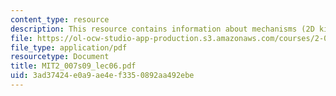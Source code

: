 ```yaml
---
content_type: resource
description: This resource contains information about mechanisms (2D kinematic analysis).
file: https://ol-ocw-studio-app-production.s3.amazonaws.com/courses/2-007-design-and-manufacturing-i-spring-2009/3ad37424e0a9ae4ef3350892aa492ebe_MIT2_007s09_lec06.pdf
file_type: application/pdf
resourcetype: Document
title: MIT2_007s09_lec06.pdf
uid: 3ad37424-e0a9-ae4e-f335-0892aa492ebe
---
```

